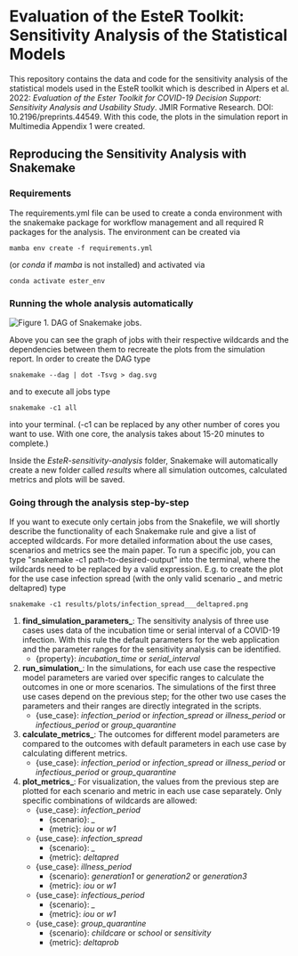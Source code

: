 # Evaluation of the EsteR Toolkit: Sensitivity Analysis of the Statistical Models

This repository contains the data and code for the sensitivity analysis of the statistical models used in the EsteR 
toolkit which is described in Alpers et al. 2022: *Evaluation of the Ester Toolkit for COVID-19 Decision Support:
Sensitivity Analysis and Usability Study*. JMIR Formative Research. DOI: 10.2196/preprints.44549.
With this code, the plots in the simulation report in Multimedia Appendix 1 were created.

## Reproducing the Sensitivity Analysis with Snakemake
### Requirements
The requirements.yml file can be used to create a conda environment with the snakemake package for workflow management
and all required R packages for the analysis. The environment can be created via

    mamba env create -f requirements.yml
(or *conda* if *mamba* is not installed) and activated via

    conda activate ester_env

### Running the whole analysis automatically
![Figure 1. DAG of Snakemake jobs.](dag.svg)

Above you can see the graph of jobs with their respective wildcards and the dependencies between them to recreate 
the plots from the simulation report. In order to create the DAG type

    snakemake --dag | dot -Tsvg > dag.svg
and to execute all jobs type 

    snakemake -c1 all 

into your terminal. (-c1 can be replaced by any other number of cores you want to use. With one core, 
the analysis takes about 15-20 minutes to complete.)

Inside the *EsteR-sensitivity-analysis* folder, Snakemake will automatically create a new folder called *results* 
where all simulation outcomes, calculated metrics and plots will be saved.

### Going through the analysis step-by-step
If you want to execute only certain jobs from the Snakefile, we will shortly describe the functionality of each Snakemake rule and give 
a list of accepted wildcards. For more detailed information about the use cases, scenarios and metrics see the main paper.
To run a specific job, you can type "snakemake -c1 path-to-desired-output" into the terminal, where the wildcards need 
to be replaced by a valid expression. E.g. to create the plot for the use case infection spread (with the only valid 
scenario _ and metric deltapred) type

    snakemake -c1 results/plots/infection_spread___deltapred.png

1. **find_simulation_parameters_**: The sensitivity analysis of three use cases uses data of the incubation time or 
serial interval of a COVID-19 infection. With this rule the default parameters for the web application and the 
parameter ranges for the sensitivity analysis can be identified.
   * {property}: *incubation_time* or *serial_interval*
2. **run_simulation_**: In the simulations, for each use case the respective model parameters are varied over specific 
ranges to calculate the outcomes in one or more scenarios. The simulations of the first three use cases depend on the 
previous step;  for the other two use cases the parameters and their ranges are directly integrated in the scripts.
   * {use_case}: *infection_period* or *infection_spread* or *illness_period* or *infectious_period* or 
   *group_quarantine*
3. **calculate_metrics_**: The outcomes for different model parameters are compared to the outcomes with default 
parameters in each use case by calculating different metrics.
   * {use_case}: *infection_period* or *infection_spread* or *illness_period* or *infectious_period* or 
   *group_quarantine*
4. **plot_metrics_**: For visualization, the values from the previous step are plotted for each scenario and metric 
in each use case separately. Only specific combinations of wildcards are allowed:
   * {use_case}: *infection_period*
     * {scenario}: *_*
     * {metric}: *iou* or *w1*
   * {use_case}: *infection_spread*
     * {scenario}: *_*
     * {metric}: *deltapred*
   * {use_case}: *illness_period*
     * {scenario}: *generation1* or *generation2* or *generation3*
     * {metric}: *iou* or *w1*
   * {use_case}: *infectious_period*
     * {scenario}: *_*
     * {metric}: *iou* or *w1*
   * {use_case}: *group_quarantine*
     * {scenario}: *childcare* or *school* or *sensitivity*
     * {metric}: *deltaprob*
